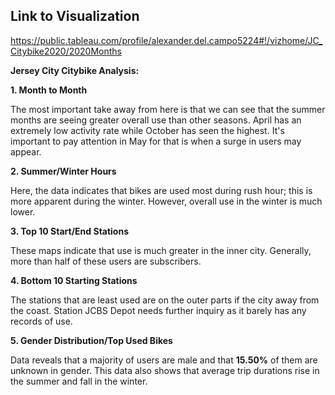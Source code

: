 ## Link to Visualization
https://public.tableau.com/profile/alexander.del.campo5224#!/vizhome/JC_Citybike2020/2020Months

**Jersey City Citybike Analysis:**

**1. Month to Month**

The most important take away from here is that we can see that the summer months are seeing greater overall use than other seasons. April has an extremely low activity rate while October has seen the highest. It's important to pay attention in May for that is when a surge in users may appear.

**2. Summer/Winter Hours**

Here, the data indicates that bikes are used most during rush hour; this is more apparent during the winter. However, overall use in the winter is much lower.

**3. Top 10 Start/End Stations**

These maps indicate that use is much greater in the inner city. Generally, more than half of these users are subscribers.

**4. Bottom 10 Starting Stations**

The stations that are least used are on the outer parts if the city away from the coast. Station JCBS Depot needs further inquiry as it barely has any records of use.

**5. Gender Distribution/Top Used Bikes**

Data reveals that a majority of users are male and that **15.50%** of them are unknown in gender. This data also shows that average trip durations rise in the summer and fall in the winter.
